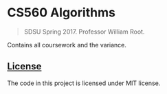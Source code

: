 # CS560 Algorithms
>SDSU Spring 2017. Professor William Root.

Contains all coursework and the variance.

## [License](LICENSE)

The code in this project is licensed under MIT license.
